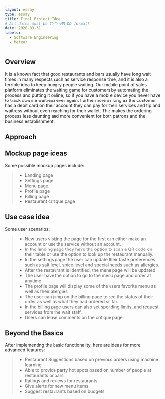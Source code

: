```yaml
---
layout: essay
type: essay
title: Final Project Idea
# All dates must be YYYY-MM-DD format!
date: 2020-03-31
labels:
  - Software Engineering
  - Meteor
---
```

## Overview

It is a known fact that good restaurants and bars usually have long wait times in many respects such as service response time, and it is also a terrible idea to keep hungry people waiting. Our mobile point of sales platform eliminates the waiting game for customers by automating the process and putting it online, so if you have a mobile device you never have to track down a waitress ever again. Furthermore as long as the customer has a debit card on their account they can pay for their services and tip and waitress without even reaching for their wallet. This makes the ordering process less daunting and more convenient for both patrons and the business establishment.  

## Approach



## Mockup page ideas
Some possible mockup pages include:
> * Landing page 
> * Settings page 
> * Menu page 
> * Profile page 
> * Billing page 
> * Restaurant critique page

## Use case idea
Some user scenarios:
> * New users visiting the page for the first can either make an account or use the service without an account.
> * In the landing page they have the option to scan a QR code on their table or use the option to look up the restaurant manually. 
> * In the settings page the user can update their taste preferences such as salt level, spice level and special needs such as allergies.  
> * After the restaurant is identified, the menu page will be updated
> * The user have the option to go to the menu page and order at anytime 
> * The profile page will display some of the users favorite menu as well as their allergies 
> * The user can jump on the billing page to see the status of their order as well as what they had ordered so far. 
> * In the billing page users can also set spending limits, and request services from the wait staff.
> * Users can leave comments on the critique page. 

## Beyond the Basics  
  
After implementing the basic functionality, here are ideas for more advanced features:
> * Restaurant Suggestions based on previous orders using machine learning
> * Able to provide party hot spots based on number of people at restaurants or bars
> * Ratings and reviews for restaurants 
> * Give alerts for new menu items 
> * Suggest restaurants based on budgets



